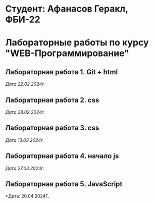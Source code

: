 # Студент: Афанасов Геракл, ФБИ-22

# Лабораторные работы по курсу "WEB-Программирование"

## Лабораторная работа 1. Git + html

*Дата 22.02.2024г.*

## Лабораторная работа 2. css

*Дата 28.02.2024г.*

## Лабораторная работа 3. css

*Дата 13.03.2024г.*

## Лабораторная работа 4. начало js

*Дата 27.03.2024г.*

## Лабораторная работа 5. JavaScript

*Дата: 20.04.2024Г.